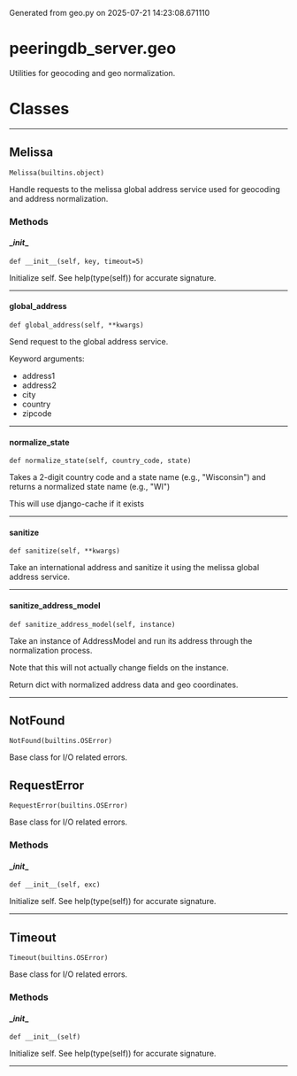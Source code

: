 Generated from geo.py on 2025-07-21 14:23:08.671110

# peeringdb_server.geo

Utilities for geocoding and geo normalization.

# Classes
---

## Melissa

```
Melissa(builtins.object)
```

Handle requests to the melissa global address
service used for geocoding and address normalization.


### Methods

#### \__init__
`def __init__(self, key, timeout=5)`

Initialize self.  See help(type(self)) for accurate signature.

---
#### global_address
`def global_address(self, **kwargs)`

Send request to the global address service.

Keyword arguments:

- address1
- address2
- city
- country
- zipcode

---
#### normalize_state
`def normalize_state(self, country_code, state)`

Takes a 2-digit country code and a state name (e.g., "Wisconsin")
and returns a normalized state name (e.g., "WI")

This will use django-cache if it exists

---
#### sanitize
`def sanitize(self, **kwargs)`

Take an international address and sanitize it
using the melissa global address service.

---
#### sanitize_address_model
`def sanitize_address_model(self, instance)`

Take an instance of AddressModel and
run its address through the normalization
process.

Note that this will not actually change fields
on the instance.

Return dict with normalized address data and
geo coordinates.

---

## NotFound

```
NotFound(builtins.OSError)
```

Base class for I/O related errors.


## RequestError

```
RequestError(builtins.OSError)
```

Base class for I/O related errors.


### Methods

#### \__init__
`def __init__(self, exc)`

Initialize self.  See help(type(self)) for accurate signature.

---

## Timeout

```
Timeout(builtins.OSError)
```

Base class for I/O related errors.


### Methods

#### \__init__
`def __init__(self)`

Initialize self.  See help(type(self)) for accurate signature.

---
